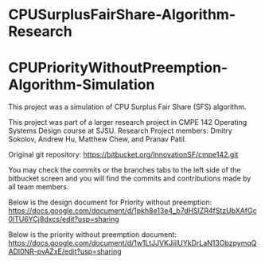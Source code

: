 # CPUSurplusFairShare-Algorithm-Research
# CPUPriorityWithoutPreemption-Algorithm-Simulation

This project was a simulation of CPU Surplus Fair Share (SFS) algorithm.

This project was part of a larger research project in CMPE 142 Operating Systems Design course at SJSU.
Research Project members: Dmitry Sokolov, Andrew Hu, Matthew Chew, and Pranav Patil.

Original git repository:
https://bitbucket.org/InnovationSF/cmpe142.git

You may check the commits or the branches tabs to the left side of the bitbucket screen and you will find the commits and contributions made by all team members.

Below is the design document for Priority without preemption:
https://docs.google.com/document/d/1pkh8e13e4_b7dHSlZR4fStzUbXAfGc0lTU6YCj8dxcs/edit?usp=sharing

Below is the priority without preemption document:
https://docs.google.com/document/d/1w1LtJJVKJiilUYkDrLaN13ObzpymqQADl0NR-pvAZxE/edit?usp=sharing
